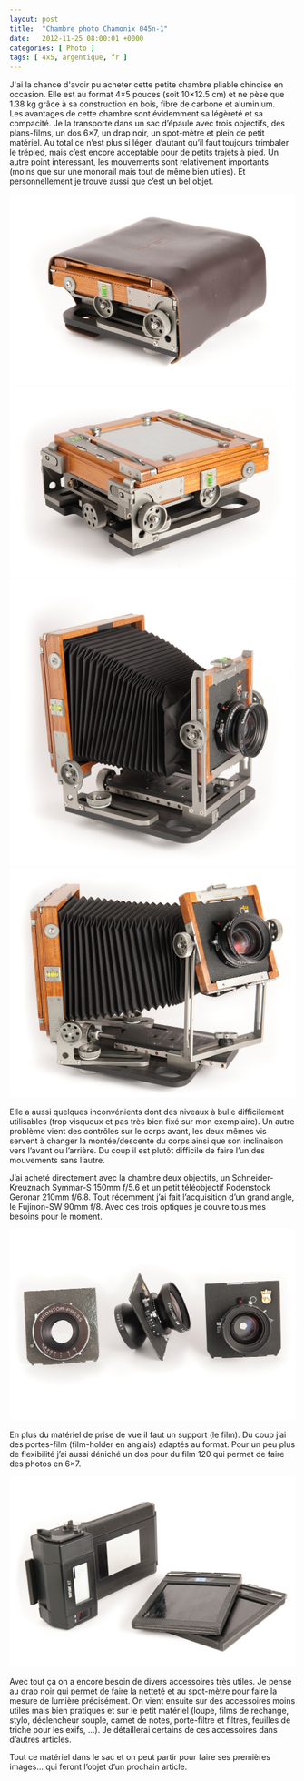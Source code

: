 ```yaml
---
layout: post
title:  "Chambre photo Chamonix 045n-1"
date:   2012-11-25 08:00:01 +0000
categories: [ Photo ]
tags: [ 4x5, argentique, fr ]
---
```

J'ai la chance d'avoir pu acheter cette petite chambre pliable chinoise en occasion. Elle est au format 4×5 pouces (soit 10×12.5 cm) et ne pèse que 1.38 kg grâce à sa construction en bois, fibre de carbone et aluminium.  
Les avantages de cette chambre sont évidemment sa légèreté et sa compacité. Je la transporte dans un sac d’épaule avec trois objectifs, des plans-films, un dos 6×7, un drap noir, un spot-mètre et plein de petit matériel. Au total ce n’est plus si léger, d’autant qu’il faut toujours trimbaler le trépied, mais c’est encore acceptable pour de petits trajets à pied.  Un autre point intéressant, les mouvements sont relativement importants (moins que sur une monorail mais tout de même bien utiles). Et personnellement je trouve aussi que c’est un bel objet.

![Bien protégée](/images/2012-11-02_nhe2506-copie.jpg)
![Pliée](/images/2012-11-02_nhe2510-copie.jpg)
![Dépliée](/images/2012-11-02_nhe2512-copie.jpg)
![Tous les mouvements](/images/2012-11-02_nhe2519-copie.jpg)

Elle a aussi quelques inconvénients dont des niveaux à bulle difficilement utilisables (trop visqueux et pas très bien fixé sur mon exemplaire). Un autre problème vient des contrôles sur le corps avant, les deux mêmes vis servent à changer la montée/descente du corps ainsi que son inclinaison vers l’avant ou l’arrière. Du coup il est plutôt difficile de faire l’un des mouvements sans l’autre.

J’ai acheté directement avec la chambre deux objectifs, un Schneider-Kreuznach Symmar-S 150mm f/5.6 et un petit téléobjectif Rodenstock Geronar 210mm f/6.8. Tout récemment j’ai fait l’acquisition d’un grand angle, le Fujinon-SW 90mm f/8. Avec ces trois optiques je couvre tous mes besoins pour le moment.

![210, 90 et 150mm](/images/2012-11-02_nhe2531-copie.jpg)

En plus du matériel de prise de vue il faut un support (le film). Du coup j’ai des portes-film (film-holder en anglais) adaptés au format. Pour un peu plus de flexibilité j’ai aussi déniché un dos pour du film 120 qui permet de faire des photos en 6×7.

![Dos 6x7 et portes-film 4x5](/images/2012-11-02_nhe2538-copie.jpg)

Avec tout ça on a encore besoin de divers accessoires très utiles. Je pense au drap noir qui permet de faire la netteté et au spot-mètre pour faire la mesure de lumière précisément. On vient ensuite sur des accessoires moins utiles mais bien pratiques et sur le petit matériel (loupe, films de rechange, stylo, déclencheur souple, carnet de notes, porte-filtre et filtres, feuilles de triche pour les exifs, ...). Je détaillerai certains de ces accessoires dans d’autres articles.

Tout ce matériel dans le sac et on peut partir pour faire ses premières images... qui feront l’objet d’un prochain article.
